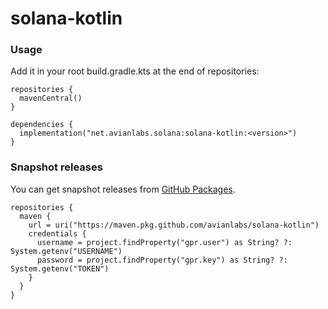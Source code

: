 # solana-kotlin

### Usage

Add it in your root build.gradle.kts at the end of repositories:

```
repositories {
  mavenCentral()
}

dependencies {
  implementation("net.avianlabs.solana:solana-kotlin:<version>")
}
```

### Snapshot releases

You can get snapshot releases from [GitHub Packages](https://github.com/orgs/avianlabs/packages?repo_name=solana-kotlin).

```
repositories {
  maven {
    url = uri("https://maven.pkg.github.com/avianlabs/solana-kotlin")
    credentials {
      username = project.findProperty("gpr.user") as String? ?: System.getenv("USERNAME")
      password = project.findProperty("gpr.key") as String? ?: System.getenv("TOKEN")
    }
  }
}
```
